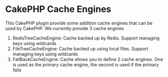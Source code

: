 CakePHP Cache Engines
=====================

This CakePHP plugin provide some addition cache engines that can be used by CakePHP.
We currently provide 3 cache engines

1. RedisTreeCacheEngine: Cache backed up by Redis. Support managing keys using wildcards
2. FileTreeCacheEngine: Cache backed up using local files. Support managing keys using wildcards
3. FallBackCacheEngine: Cache allows you to define 2 cache engines. One is used as the primary cache engine, the second is used if the primary fails